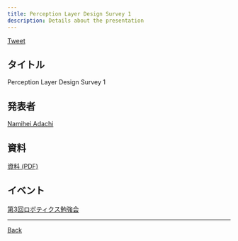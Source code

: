 ```yaml
---
title: Perception Layer Design Survey 1
description: Details about the presentation
---
```


<link rel="shortcut icon" type="image/x-icon" href="/favicon.ico?">

<a href="https://twitter.com/share?ref_src=twsrc%5Etfw" class="twitter-share-button" data-show-count="false">Tweet</a><script async src="https://platform.twitter.com/widgets.js" charset="utf-8"></script>

## タイトル
Perception Layer Design Survey 1
## 発表者
[Namihei Adachi](https://connpass.com/user/7oei/)
## 資料
[資料 (PDF)](https://drive.google.com/file/d/1EKN8V1NOTqcp3oMLN8iOjL8e6WpXscFx/view)
## イベント
[第3回ロボティクス勉強会](./3.md)

- - -
[Back](../../archive.md)
